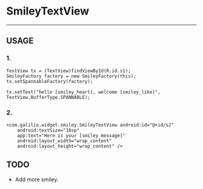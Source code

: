 # SmileyTextView

--------------

## USAGE
### 1.

```
TextView tx = (TextView)findViewById(R.id.s1);
SmileyFactory factory = new SmileyFactory(this);
tx.setSpannableFactory(factory);
        
tx.setText("hello [smiley_heart], welcome [smiley_like]", TextView.BufferType.SPANNABLE);
```

### 2.

```
<com.galilio.widget.smiley.SmileyTextView android:id="@+id/s2"
    android:textSize="16sp"
    app:text="Here is your [smiley_message]"
    android:layout_width="wrap_content"
    android:layout_height="wrap_content" />
```

## TODO

* Add more smiley.


